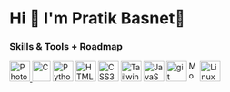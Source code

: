 Hi 👋 I'm Pratik Basnet🦄
==============================

### Skills & Tools + Roadmap

<p align="left">
        <a href="https://photoshop.com" target="_blank" rel="noreferrer"><img
                src="https://upload.wikimedia.org/wikipedia/commons/thumb/a/af/Adobe_Photoshop_CC_icon.svg/1051px-Adobe_Photoshop_CC_icon.svg.png"
                width="36" height="36" alt="Photoshop" /> </a>
        <a href="https://www.programiz.com/c-programming" target="_blank" rel="noreferrer"><img
                src="https://upload.wikimedia.org/wikipedia/commons/1/19/C_Logo.png" width="32" height="36"
                alt="C" /></a>
        <a href="https://www.python.org/" target="_blank" rel="noreferrer"><img
                src="https://raw.githubusercontent.com/danielcranney/readme-generator/main/public/icons/skills/python-colored.svg"
                width="36" height="36" alt="Python" /></a>
        <a href="https://www.programiz.com/html" target="_blank" rel="noreferrer"><img
                src="https://raw.githubusercontent.com/danielcranney/readme-generator/main/public/icons/skills/html5-colored.svg"
                width="36" height="36" alt="HTML5" /></a>
        <a href="https://cssbattle.dev/" target="_blank" rel="noreferrer"><img
                src="https://raw.githubusercontent.com/danielcranney/readme-generator/main/public/icons/skills/css3-colored.svg"
                width="36" height="36" alt="CSS3" /></a>
        <a href="https://tailwindcss.com/" target="_blank" rel="noreferrer"><img
                src="https://raw.githubusercontent.com/danielcranney/readme-generator/main/public/icons/skills/tailwindcss-colored.svg"
                width="36" height="36" alt="TailwindCSS" /></a>
        <a href="https://www.programiz.com/javascript" target="_blank" rel="noreferrer"><img
                src="https://raw.githubusercontent.com/danielcranney/readme-generator/main/public/icons/skills/javascript-colored.svg"
                width="36" height="36" alt="JavaScript" /></a>
        <a href="https://git-scm.com/" target="_blank" rel="noreferrer"><img
                src="https://upload.wikimedia.org/wikipedia/commons/thumb/3/3f/Git_icon.svg/2048px-Git_icon.svg.png"
                width="36" height="36" alt="git" /></a>
        <a href="https://www.mongodb.com/" target="_blank" rel="noreferrer"><img
                src="https://seeklogo.com/images/M/mongodb-logo-655F7D542D-seeklogo.com.png" width="16" height="36"
                alt="MongoDB" /></a>
        <a href="https://linux.org" target="_blank" rel="noreferrer"><img
                src="https://camo.githubusercontent.com/f29207f76b8fa8f81548b14c8cddbf5a4c1ce7da16bbaabc4b3c7123b7e4ef8c/68747470733a2f2f692e696d6775722e636f6d2f79794a4c6c666b2e706e67"
                width="36" height="36" alt="Linux" /></a>
    </p>
